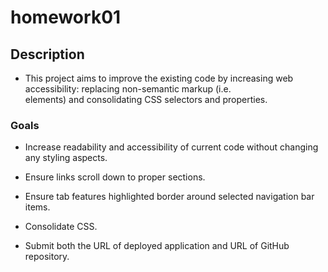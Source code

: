 # homework01

## Description

* This project aims to improve the existing code by increasing web accessibility: replacing non-semantic markup (i.e. <div> elements) and consolidating CSS selectors and properties. 

### Goals

* Increase readability and accessibility of current code without changing any styling aspects.

* Ensure links scroll down to proper sections.

* Ensure tab features highlighted border around selected navigation bar items.

* Consolidate CSS.

* Submit both the URL of deployed application and URL of GitHub repository. 